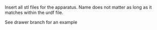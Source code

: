 Insert all stl files for the apparatus. Name does not matter as long as it matches within the urdf file.

See drawer branch for an example
